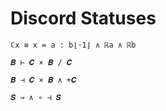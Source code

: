 # Discord Statuses

```
ℂx ≡ x = a : b⌊⋅1⌋ ∧ ℝa ∧ ℝb
```

```
𝑩 ⊢ 𝑪 × 𝑩 / 𝑪
```

```
𝑩 ⊣ 𝑪 × 𝑩 ∧ +𝑪
```

```
𝑺 → ∧ ∘ ⊣ 𝑺
```
